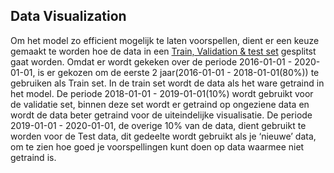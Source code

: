## Data Visualization

Om het model zo efficient mogelijk te laten voorspellen, dient er een keuze gemaakt te worden hoe de data in een [Train, Validation & test set]() gesplitst gaat worden.
Omdat er wordt gekeken over de periode 2016-01-01 - 2020-01-01, is er gekozen om de eerste 2 jaar(2016-01-01 - 2018-01-01(80%)) te gebruiken als Train set. In de train set wordt de data als het ware getraind in het model. De periode 2018-01-01 - 2019-01-01(10%) wordt gebruikt voor de validatie set, binnen deze set wordt er getraind op ongeziene data en wordt de data beter getraind voor de uiteindelijke visualisatie. De periode 2019-01-01 - 2020-01-01, de overige 10% van de data, dient gebruikt te worden voor de Test data, dit gedeelte wordt gebruikt als je ‘nieuwe’ data, om te zien hoe goed je voorspellingen kunt doen op data waarmee niet getraind is.
